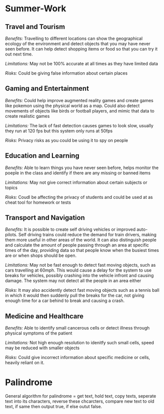 # Summer-Work

## Travel and Tourism
*Benefits:* Travelling to different locations can show the geographical ecology of the environment and detect objects that you may have never seen before. It can help detect shopping items or food so that you can try it out next time.

*Limitations:* May not be 100% accurate at all times as they have limited data

*Risks:* Could be giving false information about certain places

## Gaming and Entertainment
*Benefits:* Could help improve augmented reality games and create games like pokemon using the physical world as a map. Could also detect movements of objects like birds or football players, and mimic that data to create realistic games

*Limitations:* The lack of fast detection causes games to look slow, usually they run at 120 fps but this system only runs at 50fps

*Risks:* Privacy risks as you could be using it to spy on people 

## Education and Learning 
*Benefits:* Able to learn things you have never seen before, helps monitor the poeple in the class and identify if there are any missing or banned items

*Limitations:* May not give correct information about certain subjects or topics

*Risks:* Coudl be affecting the privacy of students and could be used at as cheat tool for homework or tests


## Transport and Navigation
*Benefits:* It is possible to create self driving vehicles or improved auto-pilots. Self driving trains could reduce the demand for train drivers, making them more useful in other areas of the world. It can also distinguish people and calculate the amount of people passing through an area at specific times of the day, providing data so that people know when the busiest times are or when shops should be open. 

*Limitations:* May not be fast enough to detect fast moving objects, such as cars travelling at 60mph. This would cause a delay for the system to use breaks for vehicles, possibly crashing into the vehicle infront and causing damage. The system may not detect all the people in an area either

*Risks:* It may also accidently detect fast moving objects such as a tennis ball in which it would then suddenly pull the breaks for the car, not giving enough time for a car behind to break and causing a crash. 

## Medicine and Healthcare
*Benefits:* Able to identify small cancerous cells or detect illness through physical symptoms of the patient

*Limitations:* Not high enough resolution to idenitfy such small cells, speed may be  reduced with smaller objects

*Risks:* Could give incorrect information about specific medicine or cells, heavily reliant on it.


# Palindrome
General algorithm for palindrome = get text, hold text, copy texts, seperate text into its characters, reverse these chcarcters, compare new text to old text, if same then output true, if else outut false. 
